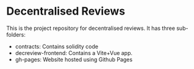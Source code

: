 # Decentralised Reviews

This is the project repository for decentralised reviews.
It has three sub-folders:

- contracts: Contains solidity code
- decreview-frontend: Contains a Vite+Vue app.
- gh-pages: Website hosted using Github Pages


